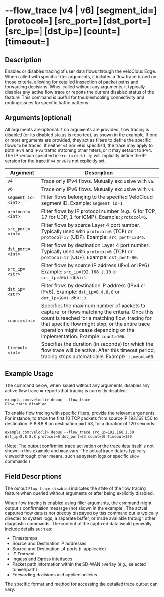 #	--flow_trace [v4 | v6] [segment_id=<int>] [protocol=<int>] [src_port=<int>] [dst_port=<int>] [src_ip=<str>] [dst_ip=<str>] [count=<int>] [timeout=<int>]

##	Description
Enables or disables tracing of user data flows through the VeloCloud Edge. When called with specific filter arguments, it initiates a flow trace based on those criteria, allowing for detailed inspection of packet paths and forwarding decisions. When called without any arguments, it typically disables any active flow trace or reports the current disabled status of the feature. This command is useful for troubleshooting connectivity and routing issues for specific traffic patterns.

##	Arguments (optional)
All arguments are optional. If no arguments are provided, flow tracing is disabled (or its disabled status is reported), as shown in the example. If one or more arguments are provided, they act as filters to define the specific flows to be traced. If neither `v4` nor `v6` is specified, the trace may apply to both IPv4 and IPv6 traffic matching other filters, or it may default to IPv4. The IP version specified in `src_ip` or `dst_ip` will implicitly define the IP version for the trace if `v4` or `v6` is not explicitly set.

| Argument | Description |
|---|---|
| `v4` | Trace only IPv4 flows. Mutually exclusive with `v6`. |
| `v6` | Trace only IPv6 flows. Mutually exclusive with `v4`. |
| `segment_id=<int>` | Filter flows belonging to the specified VeloCloud segment ID. Example: `segment_id=1`. |
| `protocol=<int>` | Filter flows by IP protocol number (e.g., 6 for TCP, 17 for UDP, 1 for ICMP). Example: `protocol=6`. |
| `src_port=<int>` | Filter flows by source Layer 4 port number. Typically used with `protocol=6` (TCP) or `protocol=17` (UDP). Example: `src_port=12345`. |
| `dst_port=<int>` | Filter flows by destination Layer 4 port number. Typically used with `protocol=6` (TCP) or `protocol=17` (UDP). Example: `dst_port=80`. |
| `src_ip=<str>` | Filter flows by source IP address (IPv4 or IPv6). Example: `src_ip=192.168.1.10` or `src_ip=2001:db8::1`. |
| `dst_ip=<str>` | Filter flows by destination IP address (IPv4 or IPv6). Example: `dst_ip=8.8.8.8` or `dst_ip=2001:db8::2`. |
| `count=<int>` | Specifies the maximum number of packets to capture for flows matching the criteria. Once this count is reached for a matching flow, tracing for that specific flow might stop, or the entire trace operation might cease depending on the implementation. Example: `count=100`. |
| `timeout=<int>` | Specifies the duration (in seconds) for which the flow trace will be active. After this timeout period, tracing stops automatically. Example: `timeout=60`. |

##	Example Usage
The command below, when issued without any arguments, disables any active flow trace or reports that tracing is currently disabled:
```
example_com:velocli> debug --flow_trace
Flow trace disabled
```

To enable flow tracing with specific filters, provide the relevant arguments. For instance, to trace the first 10 TCP packets from source IP 192.168.1.50 to destination IP 8.8.8.8 on destination port 53, for a duration of 120 seconds:
```
example_com:velocli> debug --flow_trace src_ip=192.168.1.50 dst_ip=8.8.8.8 protocol=6 dst_port=53 count=10 timeout=120
```
(Note: The output confirming trace activation or the trace data itself is not shown in this example and may vary. The actual trace data is typically viewed through other means, such as system logs or specific `show` commands.)

##	Field Descriptions
The output `Flow trace disabled` indicates the state of the flow tracing feature when queried without arguments or after being explicitly disabled.

When flow tracing is enabled using filter arguments, the command might output a confirmation message (not shown in the example). The actual captured flow data is not directly displayed by this command but is typically directed to system logs, a separate buffer, or made available through other diagnostic commands. The content of the captured data would generally include details such as:
*   Timestamps
*   Source and Destination IP addresses
*   Source and Destination L4 ports (if applicable)
*   IP Protocol
*   Ingress and Egress interfaces
*   Packet path information within the SD-WAN overlay (e.g., selected tunnel/path)
*   Forwarding decisions and applied policies

The specific format and method for accessing the detailed trace output can vary.